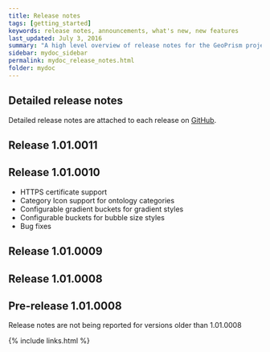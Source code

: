 ```yaml
---
title: Release notes
tags: [getting_started]
keywords: release notes, announcements, what's new, new features
last_updated: July 3, 2016
summary: "A high level overview of release notes for the GeoPrism project."
sidebar: mydoc_sidebar
permalink: mydoc_release_notes.html
folder: mydoc
---
```


## Detailed release notes

Detailed release notes are attached to each release on [GitHub](https://github.com/terraframe/geoprism/releases).

## Release 1.01.0011

## Release 1.01.0010

* HTTPS certificate support
* Category Icon support for ontology categories
* Configurable gradient buckets for gradient styles
* Configurable buckets for bubble size styles
* Bug fixes

## Release 1.01.0009

## Release 1.01.0008

## Pre-release 1.01.0008

Release notes are not being reported for versions older than 1.01.0008


{% include links.html %}
